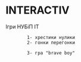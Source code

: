 # INTERACTIV
Ігри НУБіП ІТ
            
            1- хрестики нулики
            2- гонки перегонки
            
            3- гра "brave boy"
